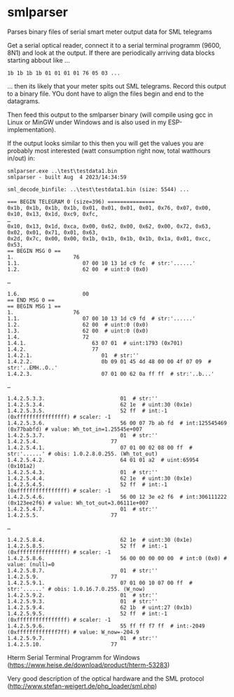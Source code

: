 # smlparser
Parses binary files of serial smart meter output data for SML telegrams


Get a serial optical reader, connect it to a serial terminal programm (9600, 8N1) and look at the output.
If there are periodically arriving data blocks starting abbout like ...
```
1b 1b 1b 1b 01 01 01 01 76 05 03 ...
```
... then its likely that your meter spits out SML telegrams.
Record this output to a binary file. YOu dont have to align the files begin and end to the datagrams.

Then feed this output to the smlparser binary (will compile using gcc in Linux or MinGW under Windows and is also used in my ESP-implementation).

If the output looks similar to this then you will get the values you are probably most interested (watt consumption right now, total watthours in/out) in:
```
smlparser.exe ..\test\testdata1.bin
smlparser - built Aug  4 2023/14:34:59

sml_decode_binfile: ..\test\testdata1.bin (size: 5544) ...

=== BEGIN TELEGRAM 0 (size=396) ===============
0x1b, 0x1b, 0x1b, 0x1b, 0x01, 0x01, 0x01, 0x01, 0x76, 0x07, 0x00, 0x10, 0x13, 0x1d, 0xc9, 0xfc,
…
0x10, 0x13, 0x1d, 0xca, 0x00, 0x62, 0x00, 0x62, 0x00, 0x72, 0x63, 0x02, 0x01, 0x71, 0x01, 0x63,
0x2d, 0x7c, 0x00, 0x00, 0x1b, 0x1b, 0x1b, 0x1b, 0x1a, 0x01, 0xcc, 0x53,
== BEGIN MSG 0 ==
1.                   76
1.1.                    07 00 10 13 1d c9 fc  # str:'......'
1.2.                    62 00  # uint:0 (0x0)

…

1.6.                    00
== END MSG 0 ==
== BEGIN MSG 1 ==
1.                   76
1.1.                    07 00 10 13 1d c9 fd  # str:'......'
1.2.                    62 00  # uint:0 (0x0)
1.3.                    62 00  # uint:0 (0x0)
1.4.                    72
1.4.1.                     63 07 01  # uint:1793 (0x701)
1.4.2.                     77
1.4.2.1.                      01  # str:''
1.4.2.2.                      0b 09 01 45 4d 48 00 00 4f 07 09  # str:'..EMH..O..'
1.4.2.3.                      07 01 00 62 0a ff ff  # str:'..b...'

…

1.4.2.5.3.3.                        01  # str:''
1.4.2.5.3.4.                        62 1e  # uint:30 (0x1e)
1.4.2.5.3.5.                        52 ff  # int:-1 (0xffffffffffffffff) # scaler: -1
1.4.2.5.3.6.                        56 00 07 7b ab fd  # int:125545469 (0x77babfd) # value: Wh_tot_in=1.25545e+007
1.4.2.5.3.7.                        01  # str:''
1.4.2.5.4.                       77
1.4.2.5.4.1.                        07 01 00 02 08 00 ff  # str:'......' # obis: 1.0.2.8.0.255. (Wh_tot_out)
1.4.2.5.4.2.                        64 01 01 a2  # uint:65954 (0x101a2)
1.4.2.5.4.3.                        01  # str:''
1.4.2.5.4.4.                        62 1e  # uint:30 (0x1e)
1.4.2.5.4.5.                        52 ff  # int:-1 (0xffffffffffffffff) # scaler: -1
1.4.2.5.4.6.                        56 00 12 3e e2 f6  # int:306111222 (0x123ee2f6) # value: Wh_tot_out=3.06111e+007
1.4.2.5.4.7.                        01  # str:''
1.4.2.5.5.                       77

…

1.4.2.5.8.4.                        62 1e  # uint:30 (0x1e)
1.4.2.5.8.5.                        52 ff  # int:-1 (0xffffffffffffffff) # scaler: -1
1.4.2.5.8.6.                        56 00 00 00 00 00  # int:0 (0x0) # value: (null)=0
1.4.2.5.8.7.                        01  # str:''
1.4.2.5.9.                       77
1.4.2.5.9.1.                        07 01 00 10 07 00 ff  # str:'......' # obis: 1.0.16.7.0.255. (W_now)
1.4.2.5.9.2.                        01  # str:''
1.4.2.5.9.3.                        01  # str:''
1.4.2.5.9.4.                        62 1b  # uint:27 (0x1b)
1.4.2.5.9.5.                        52 ff  # int:-1 (0xffffffffffffffff) # scaler: -1
1.4.2.5.9.6.                        55 ff ff f7 ff  # int:-2049 (0xfffffffffffff7ff) # value: W_now=-204.9
1.4.2.5.9.7.                        01  # str:''
1.4.2.5.10.                      77
```










Hterm Serial Terminal Programm for Windows
(https://www.heise.de/download/product/hterm-53283)

Very good description of the optical hardware and the SML protocol
(http://www.stefan-weigert.de/php_loader/sml.php)

